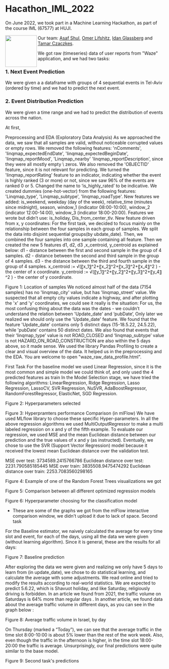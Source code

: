 # Hacathon_IML_2022
On June 2022, we took part in a Machine Learning Hackathon, as part of the course IML (67577) at HUJI.

<img align="left" width="100" height="100" src="[http://www.fillmurray.com/100/100](https://user-images.githubusercontent.com/101043049/179757701-144160cf-1ce9-4960-8217-5d8dfcbeced4.png)">


Our team:
[Asaf Shul](https://github.com/AsafShul), [Omer Lifshitz](https://github.com/OmerLif), [Idan Glassberg](https://github.com/idan0405) and [Tamar Czaczkes](https://github.com/TamarCzaczkes).

We got raw (timeseries) data of user reports from "Waze" application, and we had two tasks:
### 1. Next Event Prediction
We were given a a dataframe with groups of 4 sequential events in Tel-Aviv (ordered by time) and we had to predict the next event.

### 2. Event Distribution Prediction
We were given a time range and we had to predict the distribution of events across the nation.

At first, 


Preprocessing and EDA (Exploratory Data Analysis)
As we approached the data, we saw that all samples are valid, without noticeable corrupted values or empty rows. 
We removed the following features: 'nComments', 'linqmap_expectedEndDate', 'linqmap_expectedBeginDate', 'linqmap_reportMood', 'Linqmap_nearby' 'linqmap_reportDescription', since they were all mostly empty \ zeros. We also removed the 'OBJECTID' feature, since it is not relevant for predicting. 
We turned the 'linqmap_reportRating' feature to an indicator, indicating whether the event is highly ranked (3 or more) or not, since we saw 96% of the events are ranked 0 or 5. Changed the name to ‘is_highly_rated’ to be indicative.
We created dummies (one-hot-vector) from the following features: 'Linqmap_type', 'Linqmap_subtype', 'linqmap_roadType'.
New features we added: is_weekend, weekday (day of the week), relative_time (minutes since midnight), season, window_1 (indicator 08:00-10:00), window_2 (indicator 12:00-14:00), window_3 (indicator 18:00-20:00).
Features we wrote but didn’t use: is_holiday, Dis_from_center_tlv.
New feature driven from x, y coordinates:
For the first task, we decided to focus mainly on the relationship between the four samples in each group of samples. We split the data into disjoint sequential groups(by ubdate_date). Then, we combined the four samples into one sample containing all feature. Then we created the new 5 features d1, d2, d3 ,x_centroid, y_centroid as explained below: 
	d1 - distance between the first and second sample in the group of 4 samples.
	d2 - distance between the second and third sample in the group of 4 samples.
	d3 - the distance between the third and fourth  sample in the group of 4 samples.
	x_centroid := √(〖x_1〗^2+〖x_2〗^2+〖x_3〗^2+〖x_4〗^2 ) - the center of x coordinate.
	y_centroid := √(〖y_1〗^2+〖y_2〗^2+〖y_3〗^2+〖y_4〗^2 ) - the center of y coordinate.
 
Figure 1: Location of samples
We noticed almost half of the data (7154 samples) has no 'linqmap_city' value, but has 'linqmap_street' value. We suspected that all empty city values indicate a highway, and after plotting the 'x' and 'y' coordinates, we could see it really is the situation:
For us, the most confusing thing about the data was the dates - we couldn’t understand the relation between 'Update_date' and ‘pubDate’, Only later we realized we should only use the 'Update_date' feature. 
We found that the feature 'Update_date' contains only 5 distinct days (15-18.5.22, 24.5.22), while 'pubDate' contains 50 distinct dates. We also found that events that their ‘linqmap_type’ value is not ROAD_CLOSED and ‘linqmap_subtype’ value is not HAZARD_ON_ROAD_CONSTRUCTION are also within the 5 days above, so it made sense.
We used the library Pandas Profiling to create a clear and visual overview of the data. It helped us in the preprocessing and the EDA. You are welcome to open "waze_raw_data_profile.html".

First Task
For the baseline model we used Linear Regression, since it is the most common and simple model we could think of, and only used the 4 predicted features as train
In the Model Selection stage, we have tried the following algorithms: 
LinearRegression, Ridge Regression, Lasso Regression, LassoCV, SVR Regression, NuSVR, AdaBoostRegressor, RandomForestRegressor, ElasticNet, SGD Regression.
 
Figure 2: Hyperparameters selected















Figure 3: Hyperpramters performance Comparison (in mlFlow)
We have used MLflow library to choose these specific Hyper-parameters. In all the above regression algorithms we used MultiOutputRegressor   to make a multi labeled regression on x and y of the fifth example. To evaluate our regression, we used MSE and the mean Euclidean distance between our prediction and the true values of x and y (as instructed).
Eventually, we chose to use the SVR (Support Vector Regression) model because it received the lowest mean Euclidean distance over the validation test.
 
MSE over test: 3734589.2415766786
Euclidean distance over test: 2231.790585185445
MSE over train: 3835508.9475474292
Euclidean distance over train: 2253.7083560298165

 
Figure 4: Example of one of the Random Forest Trees visualizations we got


 
Figure 5: Comparison between all different optimized regression models


 
Figure 6: Hyperparameter choosing for the classification model



* These are some of the graphs we got from the mlFlow interactive comparison window, we didn't upload it due to lack of space.
Second task

For the Baseline estimator, we naively calculated the average for every time slot and event, for each of the days, using all the data we were given (without learning algorithm). Since it is general, these are the results for all days:
 
Figure 7: Baseline prediction

After exploring the data we were given and realizing we only have 5 days to learn from (in update_date), we chose to do statistical learning, and calculate the average with some adjustments. We read online and tried to modify the results according to real-world statistics. We are expected to predict 5.6.22, which is Shavuot holiday, and like Saturday, religiously driving is forbidden. In an article we found from 2021, the traffic volume on Saturdays is 64% more than regular days .
In another article, we found data about the average traffic volume in different days, as you can see in the graph below :
 
Figure 8: Average traffic volume in Israel, by day

On Thursday (marked a “Today”), we can see that the average traffic in the time slot 8:00-10:00 is about 5% lower than the rest of the work week. Also, even though the traffic in the afternoon is higher, in the time slot 18:00-20:00 the traffic is average. 
Unsurprisingly, our final predictions were quite similar to the base model.

 
Figure 9: Second task's predictions








